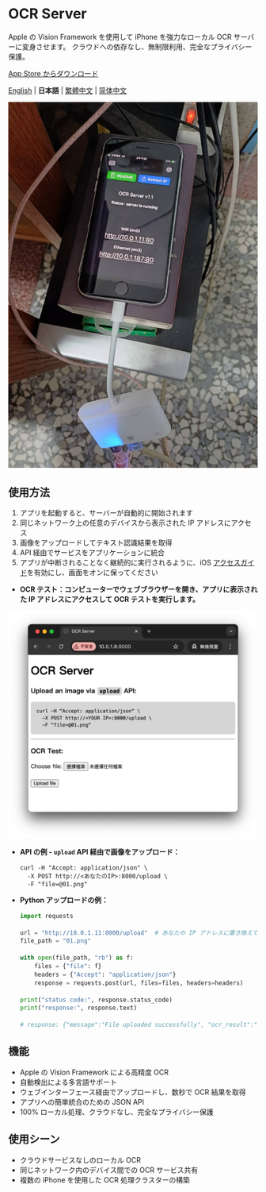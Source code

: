 # OCR Server

Apple の Vision Framework を使用して iPhone を強力なローカル OCR サーバーに変身させます。
クラウドへの依存なし、無制限利用、完全なプライバシー保護。

[App Store からダウンロード](https://apps.apple.com/us/app/ocr-server/id6749533041)

[English](README.md) | **日本語** | [繁體中文](README.zh-TW.md) | [简体中文](README.zh-CN.md)

![image](image.jpg)

## 使用方法

1. アプリを起動すると、サーバーが自動的に開始されます
2. 同じネットワーク上の任意のデバイスから表示された IP アドレスにアクセス
3. 画像をアップロードしてテキスト認識結果を取得
4. API 経由でサービスをアプリケーションに統合
5. アプリが中断されることなく継続的に実行されるように、iOS [アクセスガイド](https://support.apple.com/ja-jp/111795)を有効にし、画面をオンに保ってください

- **OCR テスト：コンピューターでウェブブラウザーを開き、アプリに表示された IP アドレスにアクセスして OCR テストを実行します。**

![image2](image2.png)

- **API の例 - `upload` API 経由で画像をアップロード：**

  ```
  curl -H "Accept: application/json" \
    -X POST http://<あなたのIP>:8000/upload \
    -F "file=@01.png"
  ```

- **Python アップロードの例：**

  ```python
  import requests

  url = "http://10.0.1.11:8000/upload"  # あなたの IP アドレスに置き換えてください
  file_path = "01.png"

  with open(file_path, "rb") as f:
      files = {"file": f}
      headers = {"Accept": "application/json"}
      response = requests.post(url, files=files, headers=headers)

  print("status code:", response.status_code)
  print("response:", response.text)

  # response: {"message":"File uploaded successfully", "ocr_result":"Hello World!", "success":true}
  ```


## 機能

- Apple の Vision Framework による高精度 OCR
- 自動検出による多言語サポート
- ウェブインターフェース経由でアップロードし、数秒で OCR 結果を取得
- アプリへの簡単統合のための JSON API
- 100% ローカル処理、クラウドなし、完全なプライバシー保護


## 使用シーン

- クラウドサービスなしのローカル OCR
- 同じネットワーク内のデバイス間での OCR サービス共有
- 複数の iPhone を使用した OCR 処理クラスターの構築
